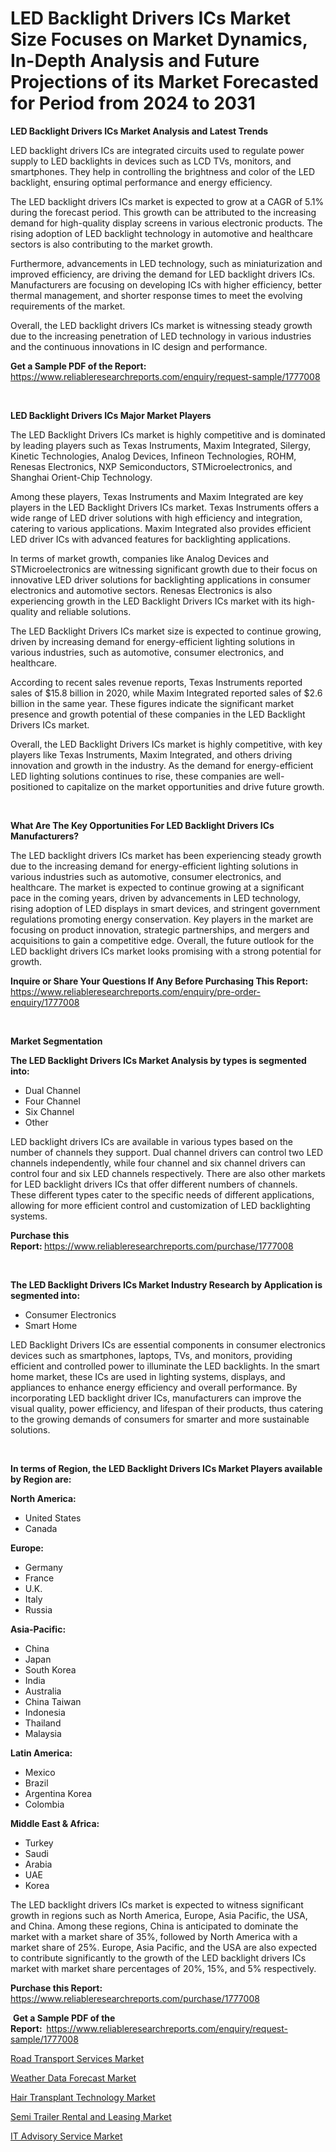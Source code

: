 <p><h1>LED Backlight Drivers ICs Market Size Focuses on Market Dynamics, In-Depth Analysis and Future Projections of its Market Forecasted for Period from 2024 to 2031</h1></p><p><strong>LED Backlight Drivers ICs Market Analysis and Latest Trends</strong></p>
<p><p>LED backlight drivers ICs are integrated circuits used to regulate power supply to LED backlights in devices such as LCD TVs, monitors, and smartphones. They help in controlling the brightness and color of the LED backlight, ensuring optimal performance and energy efficiency.</p><p>The LED backlight drivers ICs market is expected to grow at a CAGR of 5.1% during the forecast period. This growth can be attributed to the increasing demand for high-quality display screens in various electronic products. The rising adoption of LED backlight technology in automotive and healthcare sectors is also contributing to the market growth.</p><p>Furthermore, advancements in LED technology, such as miniaturization and improved efficiency, are driving the demand for LED backlight drivers ICs. Manufacturers are focusing on developing ICs with higher efficiency, better thermal management, and shorter response times to meet the evolving requirements of the market.</p><p>Overall, the LED backlight drivers ICs market is witnessing steady growth due to the increasing penetration of LED technology in various industries and the continuous innovations in IC design and performance.</p></p>
<p><strong>Get a Sample PDF of the Report:&nbsp;</strong> <a href="https://www.reliableresearchreports.com/enquiry/request-sample/1777008">https://www.reliableresearchreports.com/enquiry/request-sample/1777008</a></p>
<p>&nbsp;</p>
<p><strong>LED Backlight Drivers ICs Major Market Players</strong></p>
<p><p>The LED Backlight Drivers ICs market is highly competitive and is dominated by leading players such as Texas Instruments, Maxim Integrated, Silergy, Kinetic Technologies, Analog Devices, Infineon Technologies, ROHM, Renesas Electronics, NXP Semiconductors, STMicroelectronics, and Shanghai Orient-Chip Technology. </p><p>Among these players, Texas Instruments and Maxim Integrated are key players in the LED Backlight Drivers ICs market. Texas Instruments offers a wide range of LED driver solutions with high efficiency and integration, catering to various applications. Maxim Integrated also provides efficient LED driver ICs with advanced features for backlighting applications. </p><p>In terms of market growth, companies like Analog Devices and STMicroelectronics are witnessing significant growth due to their focus on innovative LED driver solutions for backlighting applications in consumer electronics and automotive sectors. Renesas Electronics is also experiencing growth in the LED Backlight Drivers ICs market with its high-quality and reliable solutions.</p><p>The LED Backlight Drivers ICs market size is expected to continue growing, driven by increasing demand for energy-efficient lighting solutions in various industries, such as automotive, consumer electronics, and healthcare. </p><p>According to recent sales revenue reports, Texas Instruments reported sales of $15.8 billion in 2020, while Maxim Integrated reported sales of $2.6 billion in the same year. These figures indicate the significant market presence and growth potential of these companies in the LED Backlight Drivers ICs market.</p><p>Overall, the LED Backlight Drivers ICs market is highly competitive, with key players like Texas Instruments, Maxim Integrated, and others driving innovation and growth in the industry. As the demand for energy-efficient LED lighting solutions continues to rise, these companies are well-positioned to capitalize on the market opportunities and drive future growth.</p></p>
<p>&nbsp;</p>
<p><strong>What Are The Key Opportunities For LED Backlight Drivers ICs Manufacturers?</strong></p>
<p><p>The LED backlight drivers ICs market has been experiencing steady growth due to the increasing demand for energy-efficient lighting solutions in various industries such as automotive, consumer electronics, and healthcare. The market is expected to continue growing at a significant pace in the coming years, driven by advancements in LED technology, rising adoption of LED displays in smart devices, and stringent government regulations promoting energy conservation. Key players in the market are focusing on product innovation, strategic partnerships, and mergers and acquisitions to gain a competitive edge. Overall, the future outlook for the LED backlight drivers ICs market looks promising with a strong potential for growth.</p></p>
<p><strong>Inquire or Share Your Questions If Any Before Purchasing This Report:</strong> <a href="https://www.reliableresearchreports.com/enquiry/pre-order-enquiry/1777008">https://www.reliableresearchreports.com/enquiry/pre-order-enquiry/1777008</a></p>
<p>&nbsp;</p>
<p><strong>Market Segmentation</strong></p>
<p><strong>The LED Backlight Drivers ICs Market Analysis by types is segmented into:</strong></p>
<p><ul><li>Dual Channel</li><li>Four Channel</li><li>Six Channel</li><li>Other</li></ul></p>
<p><p>LED backlight drivers ICs are available in various types based on the number of channels they support. Dual channel drivers can control two LED channels independently, while four channel and six channel drivers can control four and six LED channels respectively. There are also other markets for LED backlight drivers ICs that offer different numbers of channels. These different types cater to the specific needs of different applications, allowing for more efficient control and customization of LED backlighting systems.</p></p>
<p><strong>Purchase this Report:&nbsp;</strong><a href="https://www.reliableresearchreports.com/purchase/1777008">https://www.reliableresearchreports.com/purchase/1777008</a></p>
<p>&nbsp;</p>
<p><strong>The LED Backlight Drivers ICs Market Industry Research by Application is segmented into:</strong></p>
<p><ul><li>Consumer Electronics</li><li>Smart Home</li></ul></p>
<p><p>LED Backlight Drivers ICs are essential components in consumer electronics devices such as smartphones, laptops, TVs, and monitors, providing efficient and controlled power to illuminate the LED backlights. In the smart home market, these ICs are used in lighting systems, displays, and appliances to enhance energy efficiency and overall performance. By incorporating LED backlight driver ICs, manufacturers can improve the visual quality, power efficiency, and lifespan of their products, thus catering to the growing demands of consumers for smarter and more sustainable solutions.</p></p>
<p>&nbsp;</p>
<p><strong>In terms of Region, the LED Backlight Drivers ICs Market Players available by Region are:</strong></p>
<p>
    <p> <strong> North America: </strong>
        <ul>
            <li>United States</li>
            <li>Canada</li>
        </ul>
        </p> 
    <p> <strong> Europe: </strong>
        <ul>
            <li>Germany</li>
            <li>France</li>
            <li>U.K.</li>
            <li>Italy</li>
            <li>Russia</li>
        </ul>
        </p> 
    <p> <strong> Asia-Pacific: </strong>
        <ul>
            <li>China</li>
            <li>Japan</li>
            <li>South Korea</li>
            <li>India</li>
            <li>Australia</li>
            <li>China Taiwan</li>
            <li>Indonesia</li>
            <li>Thailand</li>
            <li>Malaysia</li>
        </ul>
        </p> 
    <p> <strong> Latin America: </strong>
        <ul>
            <li>Mexico</li>
            <li>Brazil</li>
            <li>Argentina Korea</li>
            <li>Colombia</li>
        </ul>
        </p> 
    <p> <strong> Middle East & Africa: </strong>
        <ul>
            <li>Turkey</li>
            <li>Saudi</li>
            <li>Arabia</li>
            <li>UAE</li>
            <li>Korea</li>
        </ul>
    </p>
    </p>
<p><p>The LED backlight drivers ICs market is expected to witness significant growth in regions such as North America, Europe, Asia Pacific, the USA, and China. Among these regions, China is anticipated to dominate the market with a market share of 35%, followed by North America with a market share of 25%. Europe, Asia Pacific, and the USA are also expected to contribute significantly to the growth of the LED backlight drivers ICs market with market share percentages of 20%, 15%, and 5% respectively.</p></p>
<p><strong>Purchase this Report: </strong><a href="https://www.reliableresearchreports.com/purchase/1777008">https://www.reliableresearchreports.com/purchase/1777008</a></p>
<p>&nbsp;<strong>Get a Sample PDF of the Report:&nbsp;&nbsp;</strong><a href="https://www.reliableresearchreports.com/enquiry/request-sample/1777008">https://www.reliableresearchreports.com/enquiry/request-sample/1777008</a></p>
<p><strong></strong></p>
<p><p><a href="https://medium.com/@kevenjewess/road-transport-services-market-competitive-analysis-market-trends-and-forecast-to-2031-25b08e56bfc3">Road Transport Services Market</a></p><p><a href="https://medium.com/@penelopeparsons766/weather-data-forecast-market-share-evolution-and-market-growth-trends-2024-2031-2014dc34e133">Weather Data Forecast Market</a></p><p><a href="https://medium.com/@penelopeparsons766/hair-transplant-technology-market-insights-into-market-cagr-market-trends-and-growth-strategies-c70592591106">Hair Transplant Technology Market</a></p><p><a href="https://medium.com/@kevenjewess/semi-trailer-rental-and-leasing-market-outlook-industry-overview-and-forecast-2024-to-2031-68fb5730d7bd">Semi Trailer Rental and Leasing Market</a></p><p><a href="https://medium.com/@tyreekhuel2023/decoding-it-advisory-service-market-metrics-market-share-trends-and-growth-patterns-d276ce6b4469">IT Advisory Service Market</a></p></p>
